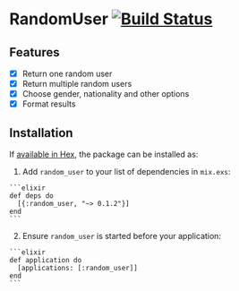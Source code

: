 # RandomUser [![Build Status](https://travis-ci.org/katgironpe/random_user.svg?branch=master)](https://travis-ci.org/katgironpe/random_user)

## Features

- [x] Return one random user
- [x] Return multiple random users
- [x] Choose gender, nationality and other options
- [x] Format results

## Installation

If [available in Hex](https://hex.pm/docs/publish), the package can be installed as:

  1. Add `random_user` to your list of dependencies in `mix.exs`:

    ```elixir
    def deps do
      [{:random_user, "~> 0.1.2"}]
    end
    ```

  2. Ensure `random_user` is started before your application:

    ```elixir
    def application do
      [applications: [:random_user]]
    end
    ```


